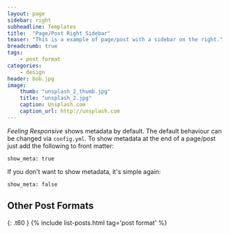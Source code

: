 ```yaml
---
layout: page
sidebar: right
subheadline: Templates
title:  "Page/Post Right Sidebar"
teaser: "This is a example of page/post with a sidebar on the right."
breadcrumb: true
tags:
    - post format
categories:
    - design
header: bob.jpg
image:
    thumb: "unsplash_2_thumb.jpg"
    title: "unsplash_2.jpg"
    caption: Unsplash.com
    caption_url: http://unsplash.com
---
```

*Feeling Responsive* shows metadata by default. The default behaviour can be changed via `config.yml`. To show metadata at the end of a page/post just add the following to front matter:

~~~
show_meta: true
~~~

If you don't want to show metadata, it's simple again:

~~~
show_meta: false
~~~


## Other Post Formats
{: .t60 }
{% include list-posts.html tag='post format' %}
